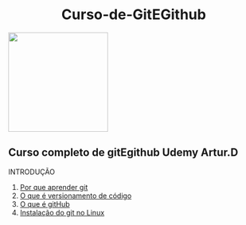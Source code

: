 <h1 align="center">Curso-de-GitEGithub</h1>
<img src=https://github.com/Fas-naWeb/Curso-de-Linux---Concluido/blob/main/Aprendendo_Linux/src/recursos/Curso-de-Git-e-GitHub.png width=200px>

<h2>Curso completo de gitEgithub Udemy Artur.D</h2>

INTRODUÇÃO
<ol>  
  <li>
    <a href ="https://github.com/Fas-naWeb/Curso-de-GitEGithub--- 
              Concluido/blob/main/CURSO_DE_GIT/%2401_INTRODUCAO/%24005_Introducao.java">
      Por que aprender git
    </a>
  </li>

   <li>
    <a href ="https://github.com/Fas-naWeb/Curso-de-GitEGithub--- 
              Concluido/blob/main/CURSO_DE_GIT/%2401_INTRODUCAO/%24006_OqueEversionamento.java">
      O que é versionamento de código
    </a>
  </li>

  <li>
    <a href ="https://github.com/Fas-naWeb/Curso-de-GitEGithub--- 
              Concluido/blob/main/CURSO_DE_GIT/%2401_INTRODUCAO/%24007_OqueEgitHub.java">
      O que é gitHub
    </a>
  </li>

  <li>
    <a href ="https://github.com/Fas-naWeb/Curso-de-GitEGithub--- 
              Concluido/blob/main/CURSO_DE_GIT/%2401_INTRODUCAO/%24002_InstalacaoDoGit.java">
      Instalação do git no Linux
    </a>
  </li>  
 </ol>


